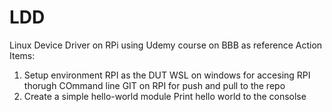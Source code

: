 # LDD
Linux Device Driver on RPi using Udemy course on BBB as reference
Action Items: 
1. Setup environment 
	RPI as the DUT
	WSL on windows for accesing RPI thorugh COmmand line
	GIT on RPI for push and pull to the repo
2. Create a simple hello-world module
	Print hello world to the consolse

